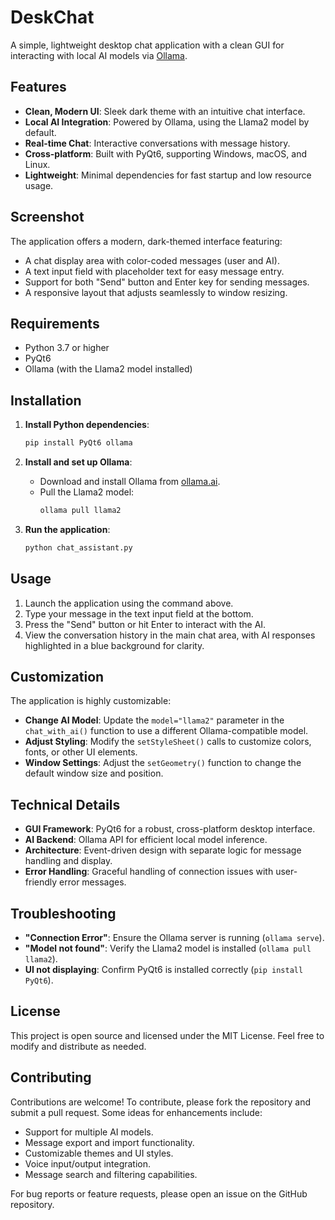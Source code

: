 # DeskChat

A simple, lightweight desktop chat application with a clean GUI for interacting with local AI models via [Ollama](https://ollama.ai).

## Features

- **Clean, Modern UI**: Sleek dark theme with an intuitive chat interface.
- **Local AI Integration**: Powered by Ollama, using the Llama2 model by default.
- **Real-time Chat**: Interactive conversations with message history.
- **Cross-platform**: Built with PyQt6, supporting Windows, macOS, and Linux.
- **Lightweight**: Minimal dependencies for fast startup and low resource usage.

## Screenshot

The application offers a modern, dark-themed interface featuring:

- A chat display area with color-coded messages (user and AI).
- A text input field with placeholder text for easy message entry.
- Support for both "Send" button and Enter key for sending messages.
- A responsive layout that adjusts seamlessly to window resizing.

## Requirements

- Python 3.7 or higher
- PyQt6
- Ollama (with the Llama2 model installed)

## Installation

1. **Install Python dependencies**:
   ```bash
   pip install PyQt6 ollama
   ```

2. **Install and set up Ollama**:
   - Download and install Ollama from [ollama.ai](https://ollama.ai).
   - Pull the Llama2 model:
     ```bash
     ollama pull llama2
     ```

3. **Run the application**:
   ```bash
   python chat_assistant.py
   ```

## Usage

1. Launch the application using the command above.
2. Type your message in the text input field at the bottom.
3. Press the "Send" button or hit Enter to interact with the AI.
4. View the conversation history in the main chat area, with AI responses highlighted in a blue background for clarity.

## Customization

The application is highly customizable:

- **Change AI Model**: Update the `model="llama2"` parameter in the `chat_with_ai()` function to use a different Ollama-compatible model.
- **Adjust Styling**: Modify the `setStyleSheet()` calls to customize colors, fonts, or other UI elements.
- **Window Settings**: Adjust the `setGeometry()` function to change the default window size and position.

## Technical Details

- **GUI Framework**: PyQt6 for a robust, cross-platform desktop interface.
- **AI Backend**: Ollama API for efficient local model inference.
- **Architecture**: Event-driven design with separate logic for message handling and display.
- **Error Handling**: Graceful handling of connection issues with user-friendly error messages.

## Troubleshooting

- **"Connection Error"**: Ensure the Ollama server is running (`ollama serve`).
- **"Model not found"**: Verify the Llama2 model is installed (`ollama pull llama2`).
- **UI not displaying**: Confirm PyQt6 is installed correctly (`pip install PyQt6`).

## License

This project is open source and licensed under the MIT License. Feel free to modify and distribute as needed.

## Contributing

Contributions are welcome! To contribute, please fork the repository and submit a pull request. Some ideas for enhancements include:

- Support for multiple AI models.
- Message export and import functionality.
- Customizable themes and UI styles.
- Voice input/output integration.
- Message search and filtering capabilities.

For bug reports or feature requests, please open an issue on the GitHub repository.
